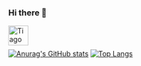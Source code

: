 ### Hi there 👋

<a href="https://www.linkedin.com/in/tiago-samuel-rodrigues-1a86a3138/" target="_blank">
  <img align="left" alt="Tiago LinkedIn" height="40px" src="https://i.imgur.com/SiLaOQb.png" />
</a>
<br><br>

[![Anurag's GitHub stats](https://github-readme-stats.vercel.app/api?username=tsrrodrigues&theme=dark)](https://github.com/anuraghazra/github-readme-stats)
[![Top Langs](https://github-readme-stats.vercel.app/api/top-langs/?username=tsrrodrigues&theme=dark)](https://github.com/anuraghazra/github-readme-stats)

